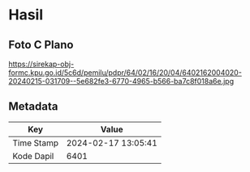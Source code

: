 # Hasil

## Foto C Plano

https://sirekap-obj-formc.kpu.go.id/5c6d/pemilu/pdpr/64/02/16/20/04/6402162004020-20240215-031709--5e682fe3-6770-4965-b566-ba7c8f018a6e.jpg


## Metadata

| Key        | Value               |
| ---------- | ------------------- |
| Time Stamp | 2024-02-17 13:05:41 |
| Kode Dapil | 6401                |



